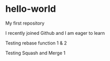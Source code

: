 # hello-world
My first repository

I recently joined Github and I am eager to learn

Testing rebase function 1 & 2

Testing Squash and Merge 1
